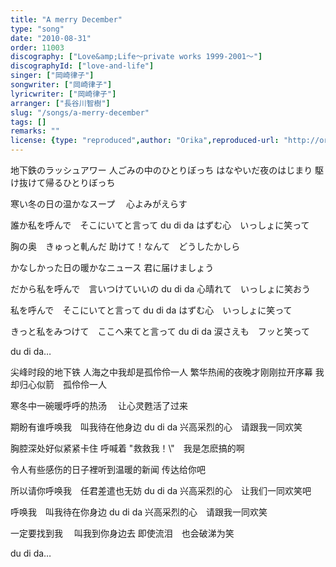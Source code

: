 ```yaml
---
title: "A merry December"
type: "song"
date: "2010-08-31"
order: 11003
discography: ["Love&amp;Life〜private works 1999-2001〜"]
discographyId: ["love-and-life"]
singer: ["岡崎律子"]
songwriter: ["岡崎律子"]
lyricwriter: ["岡崎律子"]
arranger: ["長谷川智樹"]
slug: "/songs/a-merry-december"
tags: []
remarks: ""
license: {type: "reproduced",author: "Orika",reproduced-url: "http://orikamushi.myweb.hinet.net/",reproduced-website: "織歌蟲網站"}
---
```


地下鉄のラッシュアワー 
人ごみの中のひとりぼっち 
はなやいだ夜のはじまり 
駆け抜けて帰るひとりぼっち 

寒い冬の日の温かなスープ　 
心よみがえらす 

誰か私を呼んで　そこにいてと言って 
du di da はずむ心　いっしょに笑って 

胸の奥　きゅっと軋んだ 
助けて！なんて　どうしたかしら 

かなしかった日の暖かなニュース 
君に届けましょう 

だから私を呼んで　言いつけていいの 
du di da 心晴れて　いっしょに笑おう 

私を呼んで　そこにいてと言って 
du di da はずむ心　いっしょに笑って 

きっと私をみつけて　ここへ来てと言って 
du di da 涙さえも　フッと笑って 

du di da…

<!-- 翻译 -->

尖峰时段的地下铁 
人海之中我却是孤伶伶一人 
繁华热闹的夜晚才刚刚拉开序幕 
我却归心似箭　孤伶伶一人 

寒冬中一碗暖呼呼的热汤　 
让心灵甦活了过来 

期盼有谁呼唤我　叫我待在他身边 
du di da 兴高采烈的心　请跟我一同欢笑 

胸腔深处好似紧紧卡住 
呼喊着 \"救救我！\\"　我是怎麽搞的啊 

令人有些感伤的日子裡听到温暖的新闻 
传达给你吧 

所以请你呼唤我　任君差遣也无妨 
du di da 兴高采烈的心　让我们一同欢笑吧 

呼唤我　叫我待在你身边 
du di da 兴高采烈的心　请跟我一同欢笑 

一定要找到我 　叫我到你身边去 
即使流泪　也会破涕为笑 

du di da…
